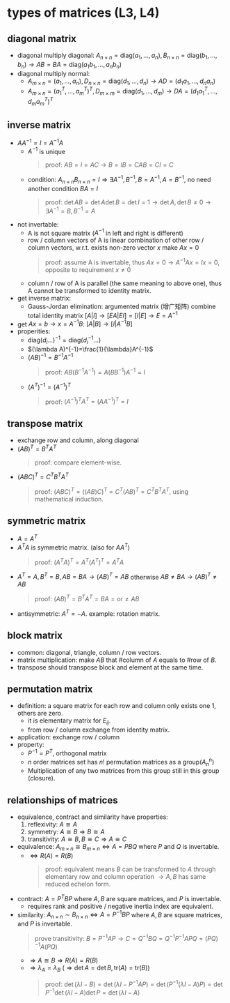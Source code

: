 # types of matrices (L3, L4)

## diagonal matrix
- diagonal multiply diagonal: $A_{n\times n}=\mathrm{diag}(a_1,\dots ,a_n),B_{n\times n}=\mathrm{diag}(b_1,\dots ,b_n)\to AB=BA=\mathrm{diag}(a_1b_1,\dots ,a_nb_n)$
- diagonal multiply normal:
    - $A_{m\times n}=(a_1,\dots ,a_n), D_{n\times n}=\mathrm{diag}(d_1,\dots ,d_n)\to AD=(d_1a_1,\dots ,d_na_n)$
    - $A_{m\times n}=(a_1^T,\dots ,a_m^T)^T, D_{m\times m}=\mathrm{diag}(d_1,\dots ,d_m)\to DA=(d_1a_1^T,\dots ,d_ma_m^T)^T$

## inverse matrix
- $AA^{-1}=I=A^{-1}A$
    - $A^{-1}$ is unique
        > proof: $AB=I=AC\to B=IB=CAB=CI=C$
    - condition: $A_{n\times n}B_{n\times n}=I\Rightarrow \exists A^{-1},B^{-1},B=A^{-1},A=B^{-1}$, no need another condition $BA=I$
        > proof: $\det AB=\det A\det B=\det I=1\to \det A,\det B\ne 0\to \exists A^{-1}=B,B^{-1}=A$
- not invertable:
    - A is not square matrix ($A^{-1}$ in left and right is different)
    - row / column vectors of A is linear combination of other row / column vectors, w.r.t. exists non-zero vector $x$ make $Ax=0$
        > proof: assume A is invertable, thus $Ax=0\to A^{-1}Ax=Ix=0$, opposite to requirement $x\neq 0$
    - column / row of A is parallel (the same meaning to above one), thus A cannot be transformed to identity matrix.
- get inverse matrix:
    - Gauss-Jordan elimination: argumented matrix (增广矩阵) combine total identity matrix $[A|I]\to [EA|EI]=[I|E]\to E=A^{-1}$
- get $Ax=b\to x=A^{-1}B$: $[A|B]\to [I|A^{-1}B]$
- properities:
    - $\text{diag}(d_i\dots)^{-1}=\text{diag}(d_i^{-1}\dots)$
    - $(\lambda A)^{-1}=\frac{1}{\lambda}A^{-1}$
    - $(AB)^{-1}=B^{-1}A^{-1}$
        > proof: $AB(B^{-1}A^{-1})=A(BB^{-1})A^{-1}=I$
    - $(A^T)^{-1}=(A^{-1})^T$
        > proof: $(A^{-1})^{T}A^T=(AA^{-1})^T=I$

## transpose matrix
- exchange row and column, along diagonal
- $(AB)^T=B^T A^T$
    > proof: compare element-wise.
- $(ABC)^T=C^TB^TA^T$
    > proof: $(ABC)^T=((AB)C)^T=C^T(AB)^T=C^TB^TA^T$, using mathematical induction.

## symmetric matrix
- $A=A^T$
- $A^TA$ is symmetric matrix. (also for $AA^T$)
    > proof: $(A^TA)^T=A^T(A^T)^T=A^TA$
- $A^T=A, B^T=B, AB=BA \to (AB)^T=AB$ otherwise $AB\ne BA\to (AB)^T\ne AB$
    > proof: $(AB)^T=B^TA^T=BA =\text{or}\ne AB$
- antisymmetric: $A^T=-A$. example: rotation matrix.

## block matrix
- common: diagonal, triangle, column / row vectors.
- matrix multiplication: make $AB$ that #column of $A$ equals to #row of $B$.
- transpose should transpose block and element at the same time.

## permutation matrix
- definition: a square matrix for each row and column only exists one 1, others are zero.
    - it is elementary matrix for $E_{ij}$.
    - from row / column exchange from identity matrix.
- application: exchange row / column
- property:
    - $P^{-1}=P^T$, orthogonal matrix
    - $n$ order matrices set has $n!$ permutation matrices as a group($A_n^n$)
    - Multiplication of any two matrices from this group still in this group (closure).

## relationships of matrices
- equivalence, contract and similarity have properties:
    1. reflexivity: $A\cong A$
    2. symmetry: $A\cong B\Rightarrow B\cong A$
    3. transitivity: $A\cong B,B\cong C\Rightarrow A\cong C$
- equivalence: $A_{m\times n}\cong B_{m\times n}\Leftrightarrow A=PBQ$ where $P$ and $Q$ is invertable.
    - $\Leftrightarrow R(A)=R(B)$
        > proof: equivalent means $B$ can be transformed to $A$ through elementary row and column operation $\to A,B$ has same reduced echelon form.
- contract: $A=P^TBP$ where $A,B$ are square matrices, and $P$ is invertable.
    - requires rank and positive / negative inertia index are equivalent.
- similarity: $A_{n\times n}\sim B_{n\times n}\Leftrightarrow A=P^{-1}BP$ where $A,B$ are square matrices, and $P$ is invertable.
    > prove transitivity: $B=P^{-1}AP\to C=Q^{-1}BQ=Q^{-1}P^{-1}APQ=(PQ)^{-1}A(PQ)$
    - $\Rightarrow A\cong B\Rightarrow R(A)=R(B)$
    - $\Rightarrow \lambda _{A}=\lambda _{B}$ ($\Rightarrow \det A=\det B, \text{tr}(A)=\text{tr}(B)$)
        > proof: $\det (\lambda I-B)=\det (\lambda I-P^{-1}AP)=\det (P^{-1}(\lambda I-A)P)=\det P^{-1}\det (\lambda I-A)\det P=\det (\lambda I-A)$
